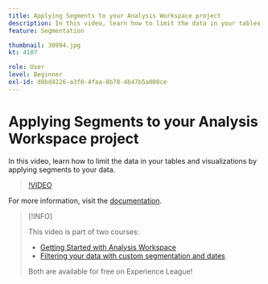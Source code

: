 ```yaml
---
title: Applying Segments to your Analysis Workspace project
description: In this video, learn how to limit the data in your tables and visualizations by applying segments to your data.
feature: Segmentation

thumbnail: 30994.jpg
kt: 4107

role: User
level: Beginner
exl-id: d8bd4226-a3f0-4faa-8b78-4b47b5a008ce
---
```

# Applying Segments to your Analysis Workspace project

In this video, learn how to limit the data in your tables and visualizations by applying segments to your data.

>[!VIDEO](https://video.tv.adobe.com/v/30994/?quality=12&learn=on)

For more information, visit the [documentation](https://experienceleague.adobe.com/docs/analytics/components/segmentation/segmentation-workflow/t-seg-apply.html).

>[!INFO]
>
> This video is part of two courses:
> * [Getting Started with Analysis Workspace](https://experienceleague.adobe.com/?recommended=Analytics-U-1-2020.1.workspace)
> * [Filtering your data with custom segmentation and dates](https://experienceleague.adobe.com/?recommended=Analytics-U-1-2021.1.filterdata)
>
> Both are available for free on Experience League!

